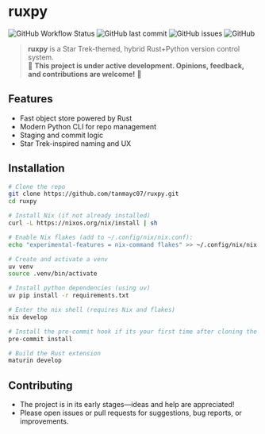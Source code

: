# ruxpy

![GitHub Workflow Status](https://img.shields.io/github/actions/workflow/status/tanmayc07/ruxpy/.github%2Fworkflows%2FCI.yml
)
![GitHub last commit](https://img.shields.io/github/last-commit/tanmayc07/ruxpy)
![GitHub issues](https://img.shields.io/github/issues/tanmayc07/ruxpy)
![GitHub](https://img.shields.io/github/license/tanmayc07/ruxpy)

> **ruxpy** is a Star Trek-themed, hybrid Rust+Python version control system.  
> 🚧 **This project is under active development. Opinions, feedback, and contributions are welcome!** 🚧

## Features

- Fast object store powered by Rust
- Modern Python CLI for repo management
- Staging and commit logic
- Star Trek-inspired naming and UX

## Installation

```bash
# Clone the repo
git clone https://github.com/tanmayc07/ruxpy.git
cd ruxpy

# Install Nix (if not already installed)
curl -L https://nixos.org/nix/install | sh

# Enable Nix flakes (add to ~/.config/nix/nix.conf):
echo "experimental-features = nix-command flakes" >> ~/.config/nix/nix.conf

# Create and activate a venv
uv venv
source .venv/bin/activate

# Install python dependencies (using uv)
uv pip install -r requirements.txt

# Enter the nix shell (requires Nix and flakes)
nix develop

# Install the pre-commit hook if its your first time after cloning the repo
pre-commit install

# Build the Rust extension
maturin develop
```

## Contributing
- The project is in its early stages—ideas and help are appreciated!
- Please open issues or pull requests for suggestions, bug reports, or improvements.